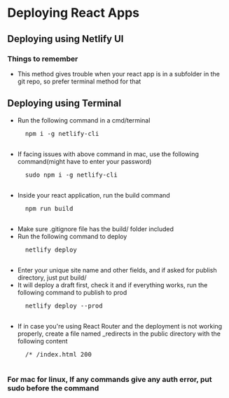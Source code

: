 # Deploying React Apps

## Deploying using Netlify UI
### Things to remember
- This method gives trouble when your react app is in a subfolder in the git repo, so prefer terminal method for that


## Deploying using Terminal
- Run the following command in a cmd/terminal
    <pre>
    npm i -g netlify-cli
    </pre>
- If facing issues with above command in mac, use the following command(might have to enter your password)
    <pre>
    sudo npm i -g netlify-cli
    </pre>
- Inside your react application, run the build command
    <pre>
    npm run build
    </pre>
- Make sure .gitignore file has the build/ folder included
- Run the following command to deploy
    <pre>
    netlify deploy
    </pre>
- Enter your unique site name and other fields, and if asked for publish directory, just put build/
- It will deploy a draft first, check it and if everything works, run the following command to publish to prod
    <pre>
    netlify deploy --prod
    </pre>
- If in case you're using React Router and the deployment is not working properly, create a file named _redirects in the public directory with the following content
    <pre>
    /* /index.html 200
    </pre>
### For mac for linux, If any commands give any auth error, put sudo before the command
